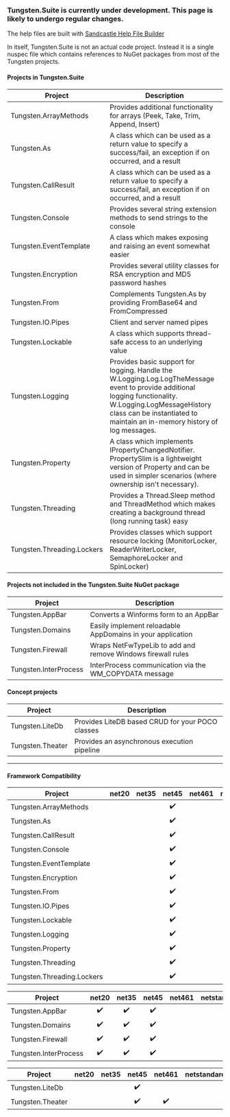 ### Tungsten.Suite is currently under development.  This page is likely to undergo regular changes.

The help files are built with [Sandcastle Help File Builder](https://github.com/EWSoftware/SHFB)

In itself, Tungsten.Suite is not an actual code project.  Instead it is a single nuspec file which contains references to NuGet packages from most of the Tungsten projects.

#### Projects in Tungsten.Suite
| Project                    | Description                                                  |
| -------------------------- | ------------------------------------------------------------ |
| Tungsten.ArrayMethods      | Provides additional functionality for arrays (Peek, Take, Trim, Append, Insert) |
| Tungsten.As                | A class which can be used as a return value to specify a success/fail, an exception if on occurred, and a result |
| Tungsten.CallResult        | A class which can be used as a return value to specify a success/fail, an exception if on occurred, and a result |
| Tungsten.Console           | Provides several string extension methods to send strings to the console |
| Tungsten.EventTemplate     | A class which makes exposing and raising an event somewhat easier |
| Tungsten.Encryption        | Provides several utility classes for RSA encryption and MD5 password hashes |
| Tungsten.From              | Complements Tungsten.As by providing FromBase64 and FromCompressed |
| Tungsten.IO.Pipes          | Client and server named pipes                                |
| Tungsten.Lockable          | A class which supports thread-safe access to an underlying value |
| Tungsten.Logging           | Provides basic support for logging.  Handle the W.Logging.Log.LogTheMessage event to provide additional logging functionality.  W.Logging.LogMessageHistory class can be instantiated to maintain an in-memory history of log messages. |
| Tungsten.Property          | A class which implements IPropertyChangedNotifier.  PropertySlim is a lightweight version of Property and can be used in simpler scenarios (where ownership isn't necessary). |
| Tungsten.Threading         | Provides a Thread.Sleep method and ThreadMethod which makes creating a background thread (long running task) easy |
| Tungsten.Threading.Lockers | Provides classes which support resource locking (MonitorLocker, ReaderWriterLocker, SemaphoreLocker and SpinLocker) |

#### Projects not included in the Tungsten.Suite NuGet package
| Project               | Description                                                 |
| --------------------- | ----------------------------------------------------------- |
| Tungsten.AppBar       | Converts a Winforms form to an AppBar                       |
| Tungsten.Domains      | Easily implement reloadable AppDomains in your application  |
| Tungsten.Firewall     | Wraps NetFwTypeLib to add and remove Windows firewall rules |
| Tungsten.InterProcess | InterProcess communication via the WM_COPYDATA message      |

#### Concept projects
| Project          | Description                                      |
| ---------------- | ------------------------------------------------ |
| Tungsten.LiteDb  | Provides LiteDB based CRUD for your POCO classes |
| Tungsten.Theater | Provides an asynchronous execution pipeline      |

___
#### Framework Compatibility
<sub>

| Project                    | net20 | net35 |       net45        | net461 |   netstandard1.0   |   netstandard1.3   |   netstandard1.4   | netstandard1.5 |
| -------------------------- | :---: | :---: | :----------------: | :----: | :----------------: | :----------------: | :----------------: | :------------: |
| Tungsten.ArrayMethods      |       |       | :heavy_check_mark: |        | :heavy_check_mark: |                    |                    |                |
| Tungsten.As                |       |       | :heavy_check_mark: |        |                    | :heavy_check_mark: |                    |                |
| Tungsten.CallResult        |       |       | :heavy_check_mark: |        | :heavy_check_mark: |                    |                    |                |
| Tungsten.Console           |       |       | :heavy_check_mark: |        |                    | :heavy_check_mark: |                    |                |
| Tungsten.EventTemplate     |       |       | :heavy_check_mark: |        | :heavy_check_mark: |                    |                    |                |
| Tungsten.Encryption        |       |       | :heavy_check_mark: |        |                    | :heavy_check_mark: |                    |                |
| Tungsten.From              |       |       | :heavy_check_mark: |        |                    | :heavy_check_mark: |                    |                |
| Tungsten.IO.Pipes          |       |       | :heavy_check_mark: |        |                    |                    | :heavy_check_mark: |                |
| Tungsten.Lockable          |       |       | :heavy_check_mark: |        | :heavy_check_mark: |                    |                    |                |
| Tungsten.Logging           |       |       | :heavy_check_mark: |        | :heavy_check_mark: |                    |                    |                |
| Tungsten.Property          |       |       | :heavy_check_mark: |        | :heavy_check_mark: |                    |                    |                |
| Tungsten.Threading         |       |       | :heavy_check_mark: |        | :heavy_check_mark: |                    |                    |                |
| Tungsten.Threading.Lockers |       |       | :heavy_check_mark: |        | :heavy_check_mark: |                    |                    |                |

| Project               |       net20        |       net35        |       net45        | net461 | netstandard1.0 | netstandard1.3 | netstandard1.4 | netstandard1.5 |
| --------------------- | :----------------: | :----------------: | :----------------: | :----: | :------------: | :------------: | :------------: | :------------: |
| Tungsten.AppBar       | :heavy_check_mark: | :heavy_check_mark: | :heavy_check_mark: |        |                |                |                |                |
| Tungsten.Domains      | :heavy_check_mark: | :heavy_check_mark: | :heavy_check_mark: |        |                |                |                |                |
| Tungsten.Firewall     | :heavy_check_mark: | :heavy_check_mark: | :heavy_check_mark: |        |                |                |                |                |
| Tungsten.InterProcess | :heavy_check_mark: | :heavy_check_mark: | :heavy_check_mark: |        |                |                |                |                |

| Project          | net20 | net35 |       net45        |       net461       | netstandard1.0 |   netstandard1.3   |   netstandard1.4   | netstandard1.5 |
| ---------------- | :---: | :---: | :----------------: | :----------------: | :------------: | :----------------: | :----------------: | :------------: |
| Tungsten.LiteDb  |       |       | :heavy_check_mark: |                    |                |                    | :heavy_check_mark: |                |
| Tungsten.Theater |       |       | :heavy_check_mark: | :heavy_check_mark: |                | :heavy_check_mark: |                    |                |

</sub>

<!-- <p style="font-family:Segoe UI Symbol;font-size:14"></p> -->
